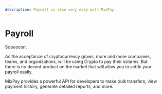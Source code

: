 ```yaml
---
description: Payroll is also very easy with MixPay.
---
```


# Payroll

Soooooon.

As the acceptance of cryptocurrency grows, more and more companies, teams, and organizations, will be using Crypto to pay their salaries. But there is no decent product on the market that will allow you to settle your payroll easily.

MixPay provides a powerful API for developers to make bulk transfers, view payment history, generate detailed reports, and more.